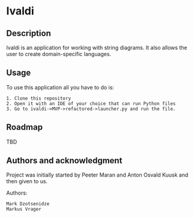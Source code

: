 # Ivaldi


## Description
Ivaldi is an application for working with string diagrams. It also allows the user to create domain-specific languages.

## Usage
To use this application all you have to do is:
    
    1. Clone this repository
    2. Open it with an IDE of your choice that can run Python files
    3. Go to ivaldi->MVP->refactored->launcher.py and run the file.

## Roadmap
TBD

## Authors and acknowledgment
Project was initially started by Peeter Maran and Anton Osvald Kuusk and then given to us.

Authors:
    
    Mark Dzotsenidze
    Markus Vrager

